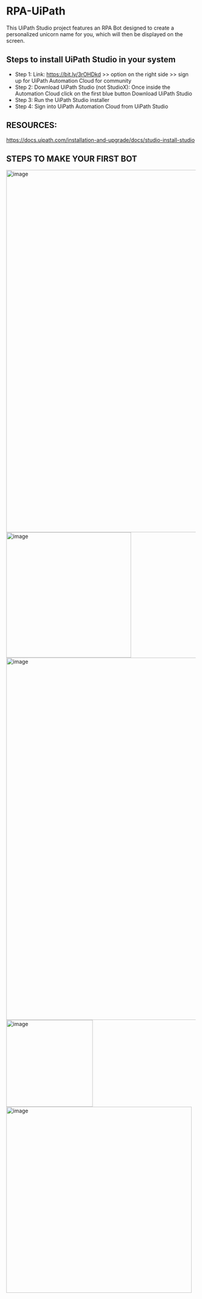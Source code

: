 # RPA-UiPath
This UiPath Studio project features an RPA Bot designed to create a personalized unicorn name for you, which will then be displayed on the screen.

## Steps to install UiPath Studio in your system 
- Step 1: Link: https://bit.ly/3rOHDkd >> option on the right side >> sign up for UiPath Automation Cloud for community 
- Step 2: Download UiPath Studio (not StudioX):
Once inside the Automation Cloud click on the first blue button Download UiPath Studio
- Step 3: Run the UiPath Studio installer
- Step 4: Sign into UiPath Automation Cloud from UiPath Studio

## RESOURCES:
https://docs.uipath.com/installation-and-upgrade/docs/studio-install-studio

## STEPS TO MAKE YOUR FIRST BOT

<img width="960" alt="image" src="https://user-images.githubusercontent.com/103261868/233266256-5262fd2a-d60f-4f43-b14f-4d3afbf3a0b8.png">
<img width="332" alt="image" src="https://user-images.githubusercontent.com/103261868/233266446-58f14ffe-e21e-4c4b-85e4-76bfdb7be6a1.png">
<img width="960" alt="image" src="https://user-images.githubusercontent.com/103261868/233266648-0f712045-309f-4efc-98fc-f48ef2c34e5b.png">
<img width="230" alt="image" src="https://user-images.githubusercontent.com/103261868/233266793-932dff10-8c5b-49cd-9629-35ceb58889e3.png">
<img width="493" alt="image" src="https://user-images.githubusercontent.com/103261868/233266880-62a72b33-eff7-4885-8020-c7b1daab1742.png">


